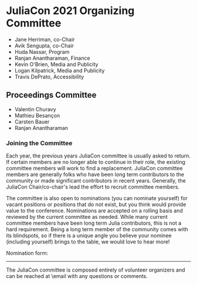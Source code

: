 # JuliaCon 2021 Organizing Committee

* Jane Herriman, co-Chair
* Avik Sengupta, co-Chair
* Huda Nassar, Program
* Ranjan Anantharaman, Finance
* Kevin O'Brien, Media and Publicity
* Logan Kilpatrick, Media and Publicity
* Travis DePrato, Accessibility

## Proceedings Committee

* Valentin Churavy
* Mathieu Besançon
* Carsten Bauer
* Ranjan Anantharaman


### Joining the Committee

Each year, the previous years JuliaCon committee is usually asked to return. If certain members are no longer able to continue in their role, the existing committee members will work to find a replacement. JuliaCon committee members are generally folks who have been long term contributors to the community or made significant contributors in recent years. Generally, the JuliaCon Chair/co-chair's lead the effort to recruit committee members.

The committee is also open to nominations (you can nominate yourself) for vacant positions or positions that do not exist, but you think would provide value to the conference. Nominations are accepted on a rolling basis and reviewed by the current committee as needed. While many current committee members have been long term Julia contributors, this is not a hard requirement. Being a long term member of the community comes with its blindspots, so if there is a unique angle you believe your nominee (including yourself) brings to the table, we would love to hear more!

Nomination form: 

---

The JuliaCon committee is composed entirely of volunteer organizers and can be reached at \email with any questions or comments.
